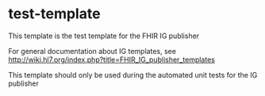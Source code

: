 # test-template
This template is the test template for the FHIR IG publisher

For general documentation about IG templates, see http://wiki.hl7.org/index.php?title=FHIR_IG_publisher_templates

This template should only be used during the automated unit tests for the IG publisher


